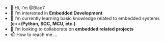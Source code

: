 - 👋 Hi, I’m @Biao7
- 👀 I’m interested in **Embedded Development**
- 🌱 I’m currently learning basic knowledge related to embedded systems **(c++/Python, SOC, MCU, etc.)**
- 💞️ I’m looking to collaborate on **embedded related projects**
- 📫 How to reach me ...

<!---
Biao7/Biao7 is a ✨ special ✨ repository because its `README.md` (this file) appears on your GitHub profile.
You can click the Preview link to take a look at your changes.
--->
